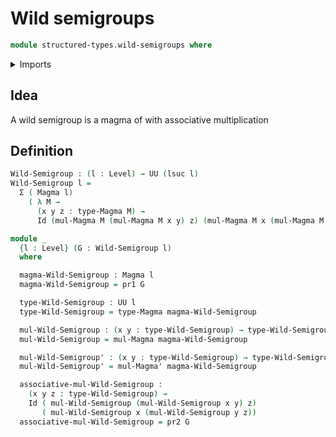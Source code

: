 # Wild semigroups

```agda
module structured-types.wild-semigroups where
```

<details><summary>Imports</summary>

```agda
open import structured-types.magmas
open import foundation.dependent-pair-types
open import foundation.identity-types
open import foundation.universe-levels
```

</details>

## Idea

A wild semigroup is a magma of with associative multiplication

## Definition

```agda
Wild-Semigroup : (l : Level) → UU (lsuc l)
Wild-Semigroup l =
  Σ ( Magma l)
    ( λ M →
      (x y z : type-Magma M) →
      Id (mul-Magma M (mul-Magma M x y) z) (mul-Magma M x (mul-Magma M y z)))

module _
  {l : Level} (G : Wild-Semigroup l)
  where

  magma-Wild-Semigroup : Magma l
  magma-Wild-Semigroup = pr1 G

  type-Wild-Semigroup : UU l
  type-Wild-Semigroup = type-Magma magma-Wild-Semigroup

  mul-Wild-Semigroup : (x y : type-Wild-Semigroup) → type-Wild-Semigroup
  mul-Wild-Semigroup = mul-Magma magma-Wild-Semigroup

  mul-Wild-Semigroup' : (x y : type-Wild-Semigroup) → type-Wild-Semigroup
  mul-Wild-Semigroup' = mul-Magma' magma-Wild-Semigroup

  associative-mul-Wild-Semigroup :
    (x y z : type-Wild-Semigroup) →
    Id ( mul-Wild-Semigroup (mul-Wild-Semigroup x y) z)
       ( mul-Wild-Semigroup x (mul-Wild-Semigroup y z))
  associative-mul-Wild-Semigroup = pr2 G
```
